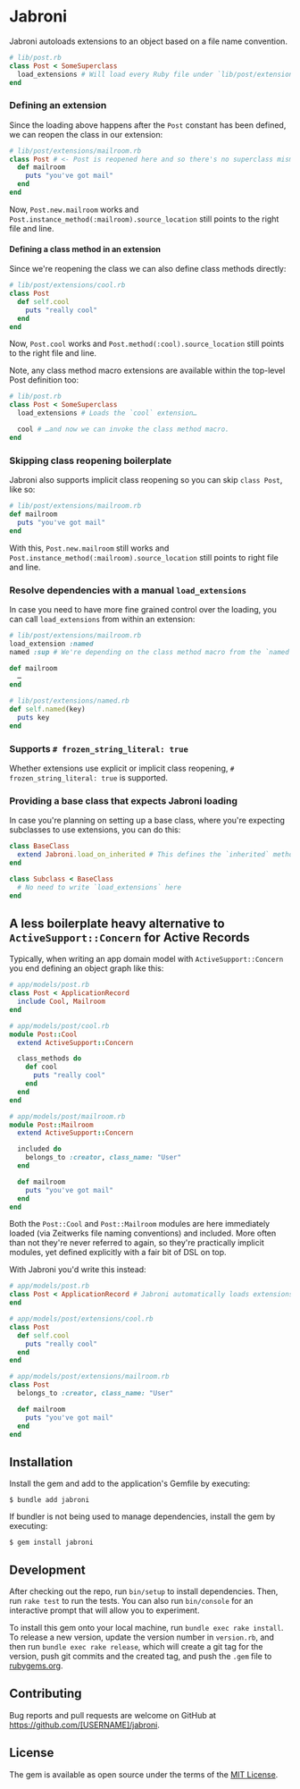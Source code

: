 # Jabroni

Jabroni autoloads extensions to an object based on a file name convention.

```ruby
# lib/post.rb
class Post < SomeSuperclass
  load_extensions # Will load every Ruby file under `lib/post/extensions`.
end
```

### Defining an extension

Since the loading above happens after the `Post` constant has been defined, we can reopen the class in our extension:

```ruby
# lib/post/extensions/mailroom.rb
class Post # <- Post is reopened here and so there's no superclass mismatch error
  def mailroom
    puts "you've got mail"
  end
end
```

Now, `Post.new.mailroom` works and `Post.instance_method(:mailroom).source_location` still points to the right file and line.

#### Defining a class method in an extension

Since we're reopening the class we can also define class methods directly:

```ruby
# lib/post/extensions/cool.rb
class Post
  def self.cool
    puts "really cool"
  end
end
```

Now, `Post.cool` works and `Post.method(:cool).source_location` still points to the right file and line.

Note, any class method macro extensions are available within the top-level Post definition too:

```ruby
# lib/post.rb
class Post < SomeSuperclass
  load_extensions # Loads the `cool` extension…

  cool # …and now we can invoke the class method macro.
end
```

### Skipping class reopening boilerplate

Jabroni also supports implicit class reopening so you can skip `class Post`, like so:

```ruby
# lib/post/extensions/mailroom.rb
def mailroom
  puts "you've got mail"
end
```

With this, `Post.new.mailroom` still works and `Post.instance_method(:mailroom).source_location` still points to right file and line.

### Resolve dependencies with a manual `load_extensions`

In case you need to have more fine grained control over the loading, you can call `load_extensions` from within an extension:

```ruby
# lib/post/extensions/mailroom.rb
load_extension :named
named :sup # We're depending on the class method macro from the `named` extension, and hoisting the loading.

def mailroom
  …
end

# lib/post/extensions/named.rb
def self.named(key)
  puts key
end
```

### Supports `# frozen_string_literal: true`

Whether extensions use explicit or implicit class reopening, `# frozen_string_literal: true` is supported.

### Providing a base class that expects Jabroni loading

In case you're planning on setting up a base class, where you're expecting subclasses to use extensions, you can do this:

```ruby
class BaseClass
  extend Jabroni.load_on_inherited # This defines the `inherited` method to auto-call `load_extensions`
end

class Subclass < BaseClass
  # No need to write `load_extensions` here
end
```

## A less boilerplate heavy alternative to `ActiveSupport::Concern` for Active Records

Typically, when writing an app domain model with `ActiveSupport::Concern` you end defining an object graph like this:

```ruby
# app/models/post.rb
class Post < ApplicationRecord
  include Cool, Mailroom
end

# app/models/post/cool.rb
module Post::Cool
  extend ActiveSupport::Concern

  class_methods do
    def cool
      puts "really cool"
    end
  end
end

# app/models/post/mailroom.rb
module Post::Mailroom
  extend ActiveSupport::Concern

  included do
    belongs_to :creator, class_name: "User"
  end

  def mailroom
    puts "you've got mail"
  end
end
```

Both the `Post::Cool` and `Post::Mailroom` modules are here immediately loaded (via Zeitwerks file naming conventions) and included. More often than not they're never referred to again, so they're practically implicit modules, yet defined explicitly with a fair bit of DSL on top.

With Jabroni you'd write this instead:

```ruby
# app/models/post.rb
class Post < ApplicationRecord # Jabroni automatically loads extensions for Active Record models.
end

# app/models/post/extensions/cool.rb
class Post
  def self.cool
    puts "really cool"
  end
end

# app/models/post/extensions/mailroom.rb
class Post
  belongs_to :creator, class_name: "User"

  def mailroom
    puts "you've got mail"
  end
end
```

## Installation

Install the gem and add to the application's Gemfile by executing:

    $ bundle add jabroni

If bundler is not being used to manage dependencies, install the gem by executing:

    $ gem install jabroni

## Development

After checking out the repo, run `bin/setup` to install dependencies. Then, run `rake test` to run the tests. You can also run `bin/console` for an interactive prompt that will allow you to experiment.

To install this gem onto your local machine, run `bundle exec rake install`. To release a new version, update the version number in `version.rb`, and then run `bundle exec rake release`, which will create a git tag for the version, push git commits and the created tag, and push the `.gem` file to [rubygems.org](https://rubygems.org).

## Contributing

Bug reports and pull requests are welcome on GitHub at https://github.com/[USERNAME]/jabroni.

## License

The gem is available as open source under the terms of the [MIT License](https://opensource.org/licenses/MIT).
